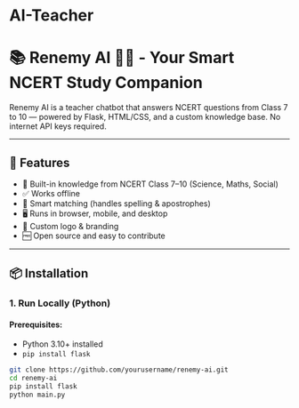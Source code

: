 # AI-Teacher
# 📚 Renemy AI 👩‍🏫 - Your Smart NCERT Study Companion

Renemy AI is a teacher chatbot that answers NCERT questions from Class 7 to 10 — powered by Flask, HTML/CSS, and a custom knowledge base. No internet API keys required.

---

## 🚀 Features
- 📖 Built-in knowledge from NCERT Class 7–10 (Science, Maths, Social)
- ✅ Works offline
- 🧠 Smart matching (handles spelling & apostrophes)
- 🖥️ Runs in browser, mobile, and desktop
- 🎨 Custom logo & branding
- 🆓 Open source and easy to contribute

---

## 📦 Installation

### 1. Run Locally (Python)

#### Prerequisites:
- Python 3.10+ installed
- `pip install flask`

```bash
git clone https://github.com/yourusername/renemy-ai.git
cd renemy-ai
pip install flask
python main.py
